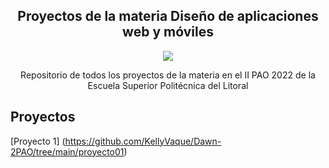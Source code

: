 <h2 align="center"> Proyectos de la materia Diseño de aplicaciones web y móviles  </h2>
<p align="center">  <img src="https://img.shields.io/badge/STATUS-EN%20DESAROLLO-green">  </p>

<p align="center">  Repositorio de todos los proyectos de la materia en el II PAO 2022 de la Escuela Superior Politécnica del Litoral  </p>

## Proyectos 
[Proyecto 1] (https://github.com/KellyVaque/Dawn-2PAO/tree/main/proyecto01)
